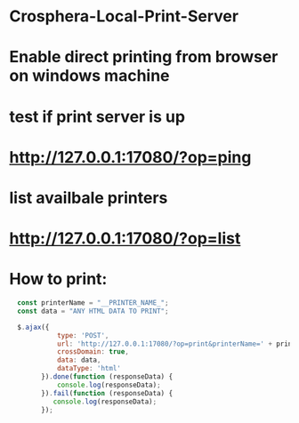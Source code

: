 # Crosphera-Local-Print-Server

# Enable direct printing from browser on windows machine 

# test if print server is up
# http://127.0.0.1:17080/?op=ping
# list availbale printers
# http://127.0.0.1:17080/?op=list

# How to print: 
```javascript
  const printerName = "__PRINTER_NAME_";
  const data = "ANY HTML DATA TO PRINT";

  $.ajax({
            type: 'POST',
            url: 'http://127.0.0.1:17080/?op=print&printerName=' + printerName,
            crossDomain: true,
            data: data,
            dataType: 'html'
        }).done(function (responseData) {
            console.log(responseData);
        }).fail(function (responseData) {
           console.log(responseData);
        });
```